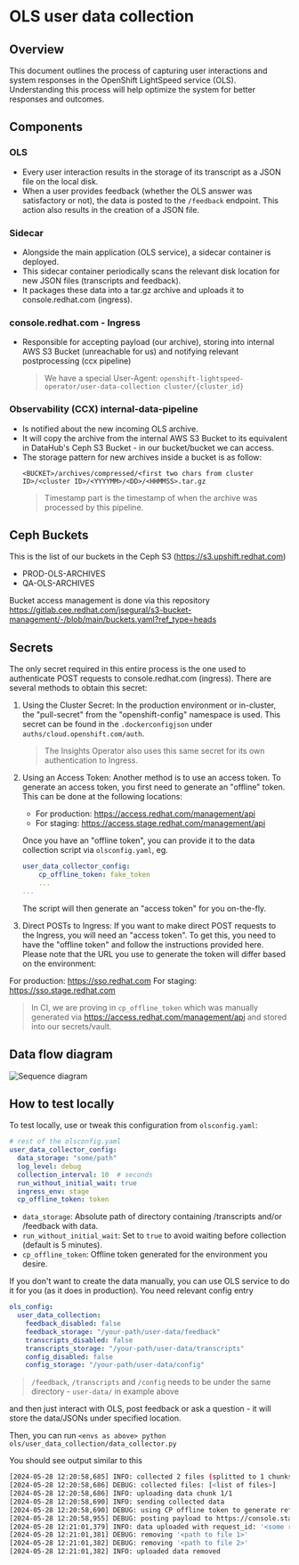 # OLS user data collection

## Overview
This document outlines the process of capturing user interactions and system responses in the OpenShift LightSpeed service (OLS). Understanding this process will help optimize the system for better responses and outcomes.

## Components
### OLS
- Every user interaction results in the storage of its transcript as a JSON file on the local disk.
- When a user provides feedback (whether the OLS answer was satisfactory or not), the data is posted to the `/feedback` endpoint. This action also results in the creation of a JSON file.

### Sidecar
- Alongside the main application (OLS service), a sidecar container is deployed.
- This sidecar container periodically scans the relevant disk location for new JSON files (transcripts and feedback).
- It packages these data into a tar.gz archive and uploads it to console.redhat.com (ingress).

### console.redhat.com - Ingress
- Responsible for accepting payload (our archive), storing into internal AWS S3 Bucket (unreachable for us) and notifying relevant postprocessing (ccx pipeline)

    > We have a special User-Agent: `openshift-lightspeed-operator/user-data-collection cluster/{cluster_id}`

### Observability (CCX) internal-data-pipeline
- Is notified about the new incoming OLS archive.
- It will copy the archive from the internal AWS S3 Bucket to its equivalent in DataHub's Ceph S3 Bucket - in our bucket/bucket we can access.
- The storage pattern for new archives inside a bucket is as follow:
    ```
    <BUCKET>/archives/compressed/<first two chars from cluster ID>/<cluster ID>/<YYYYMM>/<DD>/<HHMMSS>.tar.gz
    ```
    > Timestamp part is the timestamp of when the archive was processed by this pipeline.

## Ceph Buckets

This is the list of our buckets in the Ceph S3 (https://s3.upshift.redhat.com)
- PROD-OLS-ARCHIVES
- QA-OLS-ARCHIVES

Bucket access management is done via this repository https://gitlab.cee.redhat.com/jsegural/s3-bucket-management/-/blob/main/buckets.yaml?ref_type=heads

## Secrets
The only secret required in this entire process is the one used to authenticate POST requests to console.redhat.com (ingress). There are several methods to obtain this secret:

1. Using the Cluster Secret: In the production environment or in-cluster, the "pull-secret" from the "openshift-config" namespace is used. This secret can be found in the `.dockerconfigjson` under `auths/cloud.openshift.com/auth`.

    > The Insights Operator also uses this same secret for its own authentication to Ingress.

2. Using an Access Token: Another method is to use an access token. To generate an access token, you first need to generate an "offline" token. This can be done at the following locations:

    - For production: https://access.redhat.com/management/api
    - For staging: https://access.stage.redhat.com/management/api

    Once you have an "offline token", you can provide it to the data collection script via `olsconfig.yaml`, eg.
    ```yaml
    user_data_collector_config:
        cp_offline_token: fake_token
        ...
    ...
    ```
    The script will then generate an "access token" for you on-the-fly.

3. Direct POSTs to Ingress: If you want to make direct POST requests to the Ingress, you will need an "access token". To get this, you need to have the "offline token" and follow the instructions provided here. Please note that the URL you use to generate the token will differ based on the environment:

For production: https://sso.redhat.com
For staging: https://sso.stage.redhat.com

> In CI, we are proving in `cp_offline_token` which was manually generated via https://access.redhat.com/management/api and stored into our secrets/vault.

## Data flow diagram
![Sequence diagram](../../docs/user_data_flow.png)


## How to test locally
To test locally, use or tweak this configuration from `olsconfig.yaml`:
```yaml
# rest of the olsconfig.yaml
user_data_collector_config:
  data_storage: "some/path"
  log_level: debug
  collection_interval: 10  # seconds
  run_without_initial_wait: true
  ingress_env: stage
  cp_offline_token: token
```

- `data_storage`: Absolute path of directory containing /transcripts and/or /feedback with data.
- `run_without_initial_wait`: Set to `true` to avoid waiting before collection (default is 5 minutes).
- `cp_offline_token`: Offline token generated for the environment you desire.

If you don't want to create the data manually, you can use OLS service to do it for you (as it does in production). You need relevant config entry
```yaml
ols_config:
  user_data_collection:
    feedback_disabled: false
    feedback_storage: "/your-path/user-data/feedback"
    transcripts_disabled: false
    transcripts_storage: "/your-path/user-data/transcripts"
    config_disabled: false
    config_storage: "/your-path/user-data/config"
```

> `/feedback`, `/transcripts` and `/config` needs to be under the same directory - `user-data/` in example above

and then just interact with OLS, post feedback or ask a question - it will store the data/JSONs under specified location.

Then, you can run `<envs as above> python ols/user_data_collection/data_collector.py` 

You should see output similar to this
```bash
[2024-05-28 12:20:58,685] INFO: collected 2 files (splitted to 1 chunks) from '/app-root/ols-user-data'
[2024-05-28 12:20:58,686] DEBUG: collected files: [<list of files>]
[2024-05-28 12:20:58,686] INFO: uploading data chunk 1/1
[2024-05-28 12:20:58,690] INFO: sending collected data
[2024-05-28 12:20:58,690] DEBUG: using CP offline token to generate refresh token
[2024-05-28 12:20:58,955] DEBUG: posting payload to https://console.stage.redhat.com/api/ingress/v1/upload
[2024-05-28 12:21:01,379] INFO: data uploaded with request_id: '<some request id returned from console>'
[2024-05-28 12:21:01,381] DEBUG: removing '<path to file 1>'
[2024-05-28 12:21:01,382] DEBUG: removing '<path to file 2>'
[2024-05-28 12:21:01,382] INFO: uploaded data removed
```
